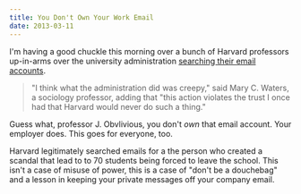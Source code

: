 ```yaml
---
title: You Don't Own Your Work Email
date: 2013-03-11
---
```


I'm having a good chuckle this morning over a bunch of Harvard professors up-in-arms over the university administration [searching their email accounts](http://www.nytimes.com/2013/03/11/us/harvard-e-mail-search-stuns-faculty-members.html?pagewanted=all&_r=0).

> "I think what the administration did was creepy," said Mary C. Waters, a sociology professor, adding that "this action violates the trust I once had that Harvard would never do such a thing."

Guess what, professor J. Obvlivious, you don't _own_ that email account. Your employer does. This goes for everyone, too.

Harvard legitimately searched emails for a the person who created a scandal that lead to to 70 students being forced to leave the school. This isn't a case of misuse of power, this is a case of "don't be a douchebag" and a lesson in keeping your private messages off your company email.
